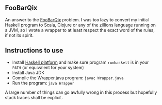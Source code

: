 ## FooBarQix

An answer to the [FooBarQix](http://www.code-story.net/2011/11/16/foobarqix.html) problem. I was too lazy to convert my initial Haskell program to Scala, Clojure or any of the zillions language running on a JVM, so I wrote a wrapper to at least respect the exact word of the rules, if not its spirit.

## Instructions to use

* Install [Haskell platform](http://hackage.haskell.org/platform/) and make sure program `runhaskell` is in your `PATH` (or equivalent for your system)
* Install Java JDK
* Compile the Wrapper.java program: `javac Wrapper.java`
* Run the program: `java Wrapper`

A large number of things can go awfully wrong in this process but hopefully stack traces shall be explicit.

